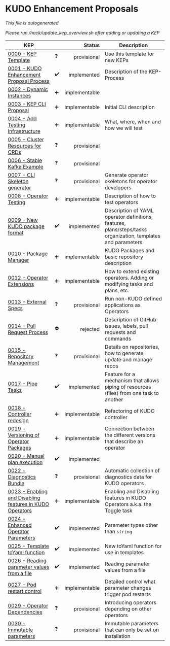 # KUDO Enhancement Proposals

*This file is autogenerated*

*Please run /hack/update_kep_overview.sh after adding or updating a KEP*

| KEP | | Status | Description |
| --- | --- | ---: | --- |
| [0000 - KEP Template](0000-kep-template.md) | :question: | provisional | Use this template for new KEPs |
| [0001 - KUDO Enhancement Proposal Process](0001-kep-process.md) | :heavy_check_mark: | implemented | Description of the KEP-Process |
| [0002 - Dynamic Instances](0002-dynamic-instances.md) | :heavy_plus_sign: | implementable |  |
| [0003 - KEP CLI Proposal](0003-kep-cli.md) | :heavy_plus_sign: | implementable | Initial CLI description |
| [0004 - Add Testing Infrastructure](0004-add-testing-infrastructure.md) | :heavy_plus_sign: | implementable | What, where, when and how we will test |
| [0005 - Cluster Resources for CRDs](0005-cluster-resources-for-crds.md) | :question: | provisional |  |
| [0006 - Stable Kafka Example](0006-stable-kafka-example.md) | :question: | provisional |  |
| [0007 - CLI Skeleton generator](0007-cli-generation.md) | :question: | provisional | Generate operator skeletons for operator developers |
| [0008 - Operator Testing](0008-operator-testing.md) | :heavy_plus_sign: | implementable | Description of how to test operators |
| [0009 - New KUDO package format](0009-operator-toolkit.md) | :heavy_check_mark: | implemented | Description of YAML operator definitions, features, plans/steps/tasks organization, templates and parameters |
| [0010 - Package Manager](0010-package-manager.md) | :heavy_plus_sign: | implementable | KUDO Packages and basic repository description |
| [0012 - Operator Extensions](0012-operator-extensions.md) | :heavy_plus_sign: | implementable | How to extend existing operators. Adding or modifying tasks and plans, etc. |
| [0013 - External Specs](0013-external-specs.md) | :question: | provisional | Run non-KUDO defined applications as Operators |
| [0014 - Pull Request Process](0014-pull-request-process.md) | :no_entry: | rejected | Description of GitHub issues, labels, pull requests and commands |
| [0015 - Repository Management](0015-repository-management.md) | :question: | provisional | Details on repositories, how to generate, update and manage repos |
| [0017 - Pipe Tasks](0017-pipe-tasks.md) | :heavy_check_mark: | implemented | Feature for a mechanism that allows piping of resources (files) from one task to another |
| [0018 - Controller redesign](0018-controller-overhaul.md) | :heavy_plus_sign: | implementable | Refactoring of KUDO controller |
| [0019 - Versioning of Operator Packages](0019-package-api-versioning.md) | :heavy_plus_sign: | implementable | Connection between the different versions that describe an operator |
| [0020 - Manual plan execution](0020-manual-plan-execution.md) | :heavy_check_mark: | implemented |  |
| [0022 - Diagnostics Bundle](0022-diagnostics-bundle.md) | :question: | provisional | Automatic collection of diagnostics data for KUDO operators |
| [0023 - Enabling and Disabling features in KUDO Operators](0023-enable-disable-features.md) | :heavy_plus_sign: | implementable | Enabling and Disabling features in KUDO Operators a.k.a. the Toggle task |
| [0024 - Enhanced Operator Parameters](0024-parameter-enhancement.md) | :heavy_check_mark: | implemented | Parameter types other than `string` |
| [0025 - Template toYaml function](0025-template-to-yaml-function.md) | :heavy_check_mark: | implemented | New toYaml function for use in templates |
| [0026 - Reading parameter values from a file](0026-reading-parameter-values-from-a-file.md) | :heavy_check_mark: | implemented | Reading parameter values from a file |
| [0027 - Pod restart control](0027-pod-restart-controls.md) | :heavy_plus_sign: | implementable | Detailed control what parameter changes trigger pod restarts |
| [0029 - Operator Dependencies](0029-operator-dependencies.md) | :question: | provisional | Introducing operators depending on other operators |
| [0030 - Immutable parameters](0030-immutable-parameters.md) | :question: | provisional | Immutable parameters that can only be set on installation |
